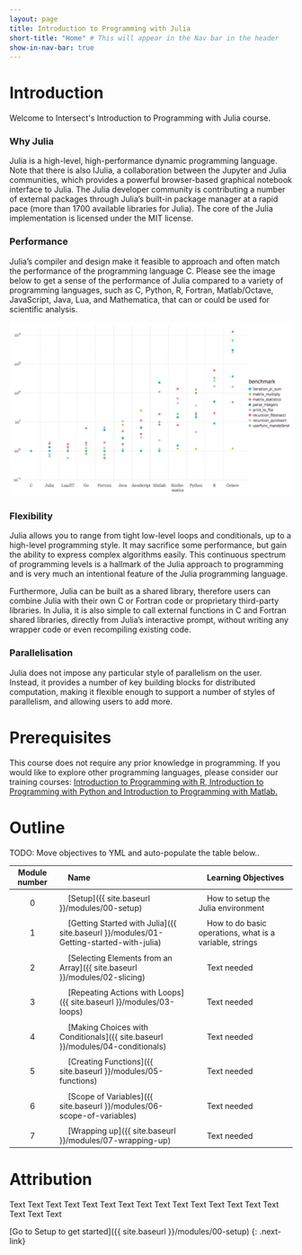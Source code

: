 ```yaml
---
layout: page
title: Introduction to Programming with Julia
short-title: "Home" # This will appear in the Nav bar in the header
show-in-nav-bar: true
---
```


<link rel="icon"  type="image/png"    href="https://www.intersect.org.au/docs/logo_intersect.gif">

# Introduction

Welcome to Intersect's Introduction to Programming with Julia course.

### Why Julia

Julia is a high-level, high-performance dynamic programming language. Note that there is also IJulia, a collaboration between the Jupyter and Julia communities, which provides a powerful browser-based graphical notebook interface to Julia. The Julia developer community is contributing a number of external packages through Julia’s built-in package manager at a rapid pace (more than 1700 available libraries for Julia). The core of the Julia implementation is licensed under the MIT license. 

### Performance

Julia’s compiler and design make it feasible to approach and often match the performance of the programming language C. Please see the image below to get a sense of the performance of Julia compared to a variety of programming languages, such as C, Python, R, Fortran, Matlab/Octave, JavaScript, Java, Lua, and Mathematica, that can or could be used for scientific analysis.

![Julia performance](images/julia_performance.png)

### Flexibility

Julia allows you to range from tight low-level loops and conditionals, up to a high-level programming style. It may sacrifice some performance, but gain the ability to express complex algorithms easily. This continuous spectrum of programming levels is a hallmark of the Julia approach to programming and is very much an intentional feature of the Julia programming language. 

Furthermore, Julia can be built as a shared library, therefore users can combine Julia with their own C or Fortran code or proprietary third-party libraries. In Julia, it is also simple to call external functions in C and Fortran shared libraries, directly from Julia’s interactive prompt, without writing any wrapper code or even recompiling existing code. 

### Parallelisation

Julia does not impose any particular style of parallelism on the user. Instead, it provides a number of key building blocks for distributed computation, making it flexible enough to support a number of styles of parallelism, and allowing users to add more.


# Prerequisites

This course does not require any prior knowledge in programming. If you would like to explore other programming languages, please consider our training courses: [Introduction to Programming with R, Introduction to Programming with Python and Introduction to Programming with Matlab.](https://intersect.org.au/energy/training)

# Outline

TODO: Move objectives to YML and auto-populate the table below..

|Module number|&nbsp;&nbsp;&nbsp;&nbsp;Name|&nbsp;&nbsp;&nbsp;&nbsp;Learning Objectives|
|:---: |:--- |:--- |
| | | |
|0|&nbsp;&nbsp;&nbsp;&nbsp;[Setup]({{ site.baseurl }}/modules/00-setup)|&nbsp;&nbsp;&nbsp;&nbsp;How to setup the Julia environment|
| | | |
|1|&nbsp;&nbsp;&nbsp;&nbsp;[Getting Started with Julia]({{ site.baseurl }}/modules/01-Getting-started-with-julia)|&nbsp;&nbsp;&nbsp;&nbsp;How to do basic operations, what is a variable, strings|
| | | |
|2|&nbsp;&nbsp;&nbsp;&nbsp;[Selecting Elements from an Array]({{ site.baseurl }}/modules/02-slicing)|&nbsp;&nbsp;&nbsp;&nbsp;Text needed|
| | | |
|3|&nbsp;&nbsp;&nbsp;&nbsp;[Repeating Actions with Loops]({{ site.baseurl }}/modules/03-loops)|&nbsp;&nbsp;&nbsp;&nbsp;Text needed|
| | | |
|4|&nbsp;&nbsp;&nbsp;&nbsp;[Making Choices with Conditionals]({{ site.baseurl }}/modules/04-conditionals)|&nbsp;&nbsp;&nbsp;&nbsp;Text needed|
| | | |
|5|&nbsp;&nbsp;&nbsp;&nbsp;[Creating Functions]({{ site.baseurl }}/modules/05-functions)|&nbsp;&nbsp;&nbsp;&nbsp;Text needed|
| | | |
|6|&nbsp;&nbsp;&nbsp;&nbsp;[Scope of Variables]({{ site.baseurl }}/modules/06-scope-of-variables)|&nbsp;&nbsp;&nbsp;&nbsp;Text needed|
| | | |
|7|&nbsp;&nbsp;&nbsp;&nbsp;[Wrapping up]({{ site.baseurl }}/modules/07-wrapping-up)|&nbsp;&nbsp;&nbsp;&nbsp;Text needed|       



# Attribution

Text Text Text Text Text Text Text Text Text Text Text Text Text Text Text Text Text Text 

[Go to Setup to get started]({{ site.baseurl }}/modules/00-setup)
{: .next-link}
